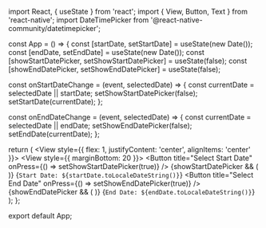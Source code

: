 <!--
TEXTOS
- Você ainda não tem nenhum contato cadastrado!
Clique no botão ”Novo contato” à cima para cadastrar o seu primeiro!
- Ocorreu um erro ao obter os seus contatos!
- Nenhum resultado foi encontrado para ”Zézinho”.

FONT
font-family: Sora;

COLORS
  #F6F5FC -> BG
  #E0E3FF -> BG Label
  #6200ee
  #6674F4
  #5061FC -> botão
  #3346F0
  #51CA73 -> sucesso
  #F97171
  #FC5050 -> danger
  #F63131
  #222222 -> H2
  #7A7A7A
  #BCBCBC -> info / divisor
  #E6E6E6
  #FFFFFF -> textBtn
  box-shadow: 0px 4px 10px 0px #0000000A;

radios btn 4px

SearchBar:
width: 500;
height: 50;
top: 149px;
left: 390px;
border-radius: 25px;

TYPOGRAPHY
  H2 -> font-size: 22px;
  font-weight: 700;
  line-height: normal;

  H3 -> font-size: 20px;
  font-weight: 700;
  line-height: normal;

  capition -> font-size: 12px;
  font-weight: 700;
  line-height: normal;
  text-transform: uppercase;

  body medium
  bold -> font-size: 16px;
  font-weight: 700;
  line-height: normal;
  semibold -> font-size: 16px;
  font-weight: 600;
  line-height: normal;
  regular -> font-size: 16px;
  font-weight: 400;
  line-height: normal;

  body small
  regular -> font-size: 14px;
  font-weight: 400;
  line-height: normal;

-->

import React, { useState } from 'react';
import { View, Button, Text } from 'react-native';
import DateTimePicker from '@react-native-community/datetimepicker';

const App = () => {
  const [startDate, setStartDate] = useState(new Date());
  const [endDate, setEndDate] = useState(new Date());
  const [showStartDatePicker, setShowStartDatePicker] = useState(false);
  const [showEndDatePicker, setShowEndDatePicker] = useState(false);

  const onStartDateChange = (event, selectedDate) => {
    const currentDate = selectedDate || startDate;
    setShowStartDatePicker(false);
    setStartDate(currentDate);
  };

  const onEndDateChange = (event, selectedDate) => {
    const currentDate = selectedDate || endDate;
    setShowEndDatePicker(false);
    setEndDate(currentDate);
  };

  return (
    <View style={{ flex: 1, justifyContent: 'center', alignItems: 'center' }}>
      <View style={{ marginBottom: 20 }}>
        <Button title="Select Start Date" onPress={() => setShowStartDatePicker(true)} />
        {showStartDatePicker && (
          <DateTimePicker
            testID="startDatePicker"
            value={startDate}
            mode="date"
            is24Hour={true}
            display="default"
            onChange={onStartDateChange}
          />
        )}
        <Text>{`Start Date: ${startDate.toLocaleDateString()}`}</Text>
      </View>
      <View>
        <Button title="Select End Date" onPress={() => setShowEndDatePicker(true)} />
        {showEndDatePicker && (
          <DateTimePicker
            testID="endDatePicker"
            value={endDate}
            mode="date"
            is24Hour={true}
            display="default"
            onChange={onEndDateChange}
          />
        )}
        <Text>{`End Date: ${endDate.toLocaleDateString()}`}</Text>
      </View>
    </View>
  );
};

export default App;